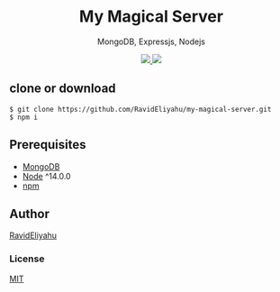<h1 align="center">
My Magical Server
</h1>
<p align="center">
MongoDB, Expressjs, Nodejs
</p>

<p align="center">
   <a href="https://travis-ci.com/amazingandyyy/mern">
      <img src="https://travis-ci.com/amazingandyyy/mern.svg?branch=master" />
   </a>
   <a href="https://github.com/amazingandyyy/mern/blob/master/LICENSE">
      <img src="https://img.shields.io/badge/License-MIT-green.svg" />
   </a>
</p>

## clone or download
```terminal
$ git clone https://github.com/RavidEliyahu/my-magical-server.git
$ npm i
```

## Prerequisites
- [MongoDB](https://gist.github.com/nrollr/9f523ae17ecdbb50311980503409aeb3)
- [Node](https://nodejs.org/en/download/) ^14.0.0
- [npm](https://nodejs.org/en/download/package-manager/)


## Author
[RavidEliyahu](https://github.com/RavidEliyahu)

### License
[MIT](https://github.com/amazingandyyy/mern/blob/master/LICENSE)
